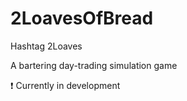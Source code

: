 # 2LoavesOfBread

Hashtag 2Loaves

A bartering day-trading simulation game

:exclamation: Currently in development
